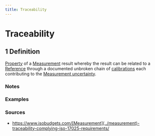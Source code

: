 ```yaml
---
title: Traceability
---
```


# Traceability

## 1 Definition

[Property](../property) of a [Measurement](../measurement) result whereby the result can be related to a [Reference](../reference) through a documented unbroken chain of [calibrations](../calibration) each contributing to the [Measurement uncertainty](../measurement_uncertainty).

### Notes 

### Examples 

### Sources 
- https://www.isobudgets.com/[Measurement](../measurement)-traceability-complying-iso-17025-requirements/
